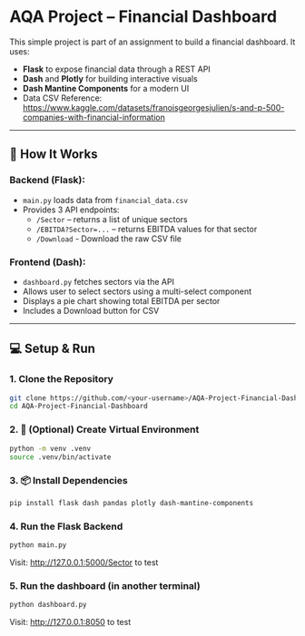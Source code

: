 # AQA Project – Financial Dashboard

This simple project is part of an assignment to build a financial dashboard. It uses:

- **Flask** to expose financial data through a REST API
- **Dash** and **Plotly** for building interactive visuals
- **Dash Mantine Components** for a modern UI
-  Data CSV Reference: https://www.kaggle.com/datasets/franoisgeorgesjulien/s-and-p-500-companies-with-financial-information

---

## 🔧 How It Works

### Backend (Flask):
- `main.py` loads data from `financial_data.csv`
- Provides 3 API endpoints:
  - `/Sector` – returns a list of unique sectors
  - `/EBITDA?Sector=...` – returns EBITDA values for that sector
  - `/Download` - Download the raw CSV file 

### Frontend (Dash):
- `dashboard.py` fetches sectors via the API
- Allows user to select sectors using a multi-select component
- Displays a pie chart showing total EBITDA per sector
- Includes a Download button for CSV
---

## 💻 Setup & Run

### 1. Clone the Repository

```bash
git clone https://github.com/<your-username>/AQA-Project-Financial-Dashboard.git
cd AQA-Project-Financial-Dashboard
```

### 2. 🧪 (Optional) Create Virtual Environment
```bash
python -m venv .venv
source .venv/bin/activate 
```


### 3. 📦 Install Dependencies

```bash
pip install flask dash pandas plotly dash-mantine-components
```

### 4. Run the Flask Backend

```bash
python main.py
```
Visit: http://127.0.0.1:5000/Sector to test

### 5. Run the dashboard (in another terminal)

```bash
python dashboard.py
```

Visit: http://127.0.0.1:8050 to test



